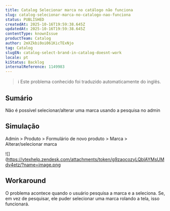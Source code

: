 ```yaml
---
title: Catalog Selecionar marca no catálogo não funciona
slug: catalog-selecionar-marca-no-catalogo-nao-funciona
status: PUBLISHED
createdAt: 2025-10-16T19:59:38.645Z
updatedAt: 2025-10-16T19:59:38.645Z
contentType: knownIssue
productTeam: Catalog
author: 2mXZkbi0oi061KicTExNjo
tag: Catalog
slugEN: catalog-select-brand-in-catalog-doesnt-work
locale: pt
kiStatus: Backlog
internalReference: 1149983
---
```


>ℹ️ Este problema conhecido foi traduzido automaticamente do inglês.

## Sumário


Não é possível selecionar/alterar uma marca usando a pesquisa no admin
## Simulação


Admin > Produto > Formulário de novo produto > Marca > Alterar/selecionar marca

 ![](https://vtexhelp.zendesk.com/attachments/token/g9zaocozyLQblAYMsUMdv4etz/?name=image.png
## Workaround


O problema acontece quando o usuário pesquisa a marca e a seleciona. Se, em vez de pesquisar, ele puder selecionar uma marca rolando a tela, isso funcionará.



